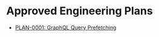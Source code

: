 # Approved Engineering Plans

- [PLAN-0001: GraphQL Query Prefetching](./engineering-plans/0001-graphql-query-prefetching.md)
